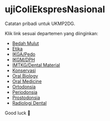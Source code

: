 # ujiColiEkspresNasional

Catatan pribadi untuk UKMP2DG.

Klik link sesuai departemen yang diinginkan:

- [Bedah Mulut](/univ/UKMP2DG/10%20-%20Bedah%20Mulut.md)
- [Etika](/univ/UKMP2DG/1%20-%20Etika.md)
- [IKGA/Pedo](/univ/UKMP2DG/5%20-%20IKGA.md)
- [IKGM/DPH](/univ/UKMP2DG/2%20-%20Dental%20Public%20Health.md)
- [IMTKG/Dental Material](/univ/UKMP2DG/11%20-%20IMTKG.md)
- [Konservasi](/univ/UKMP2DG/8%20-%20Konservasi.md)
- [Oral Biology](/univ/UKMP2DG/3%20-%20Oral%20Biology.md)
- [Oral Medicine](/univ/UKMP2DG/4%20-%20Oral%20Medicine.md)
- [Ortodonsia](/univ/UKMP2DG/7%20-%20Ortodonsia.md)
- [Periodonsia](/univ/UKMP2DG/6%20-%20Periodonsia.md)
- [Prostodonsia](/univ/UKMP2DG/12%20-%20Prostodonsia.md)
- [Radiologi Dental](/univ/UKMP2DG/9%20-%20Radiologi%20Dental.md)

Good luck :moyai: